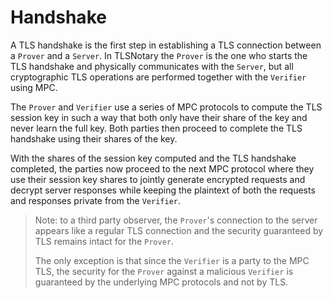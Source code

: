 # Handshake

A TLS handshake is the first step in establishing a TLS connection between a `Prover` and a `Server`. In TLSNotary the `Prover` is the one who starts the TLS handshake and physically communicates with the `Server`, but all cryptographic TLS operations are performed together with the `Verifier` using MPC.

The `Prover` and `Verifier` use a series of MPC protocols to compute the TLS session key in such a way that both only have their share of the key and never learn the full key. Both parties then proceed to complete the TLS handshake using their shares of the key.

With the shares of the session key computed and the TLS handshake completed, the parties now proceed to the next MPC protocol where they use their session key shares to jointly generate encrypted requests and decrypt server responses while keeping the plaintext of both the requests and responses private from the `Verifier`.


> Note: to a third party observer, the `Prover`'s connection to the server appears like a regular TLS connection and the security guaranteed by TLS remains intact for the `Prover`.
>
> The only exception is that since the `Verifier` is a party to the MPC TLS, the security for the `Prover` against a malicious `Verifier` is guaranteed by the underlying MPC protocols and not by TLS.